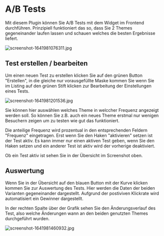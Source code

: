 # A/B Tests

Mit diesem Plugin können Sie A/B Tests mit dem Widget im Frontend durchführen. Prinzipiell funktioniert das so, dass Sie 2 Themes gegeneinander laufen lassen und schauen welches die besten Ergebnisse liefert.

![screenshot-1641981076311.jpg](../../assets/screenshot-1641981076311.jpg)

## Test erstellen / bearbeiten

Um einen neuen Test zu erstellen klicken Sie auf den grünen Button "Erstellen", in die gleiche nur vorausgefüllte Maske kommen Sie wenn Sie im Listing auf den grünen Stift klicken zur Bearbeitung der Einstellungen eines Tests.

![screenshot-1641981201536.jpg](../../assets/screenshot-1641981201536.jpg)

Sie können hier auswählen welches Theme in welccher Frequenz angezeigt werden soll. So können Sie z.B. auch ein neues Theme erstmal nur wenigen Besuchern zeigen um zu testen wie gut das funktioniert.

Die anteilige Frequenz wird prozentual in den entsprechenden Feldern "Frequenz" eingetragen. Erst wenn Sie den Haken "aktivieren" setzen ist der Test aktiv. Es kann immer nur einen aktiven Test geben, wenn Sie den Haken setzen und ein anderer Test ist aktiv wird der vorherige deaktiviert.

Ob ein Test aktiv ist sehen Sie in der Übersicht im Screenshot oben.

## Auswertung

Wenn Sie in der Übersicht auf den blauen Button mit der Kurve klicken kommen Sie zur Auswertung des Tests. Hier werden die Daten der beiden Varianten gegeneinander dargestellt. Aufgrund der postiviven Klickrate wird automatisiert ein Gewinner dargestellt.

In der rechten Spalte über der Grafik sehen Sie den Änderungsverlauf des Test, also welche Änderungen wann an den beiden genutzten Themes durchgeführt wurden.

![screenshot-1641981460932.jpg](../../assets/screenshot-1641981460932.jpg)
